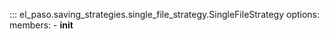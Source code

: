 <!--
SPDX-FileCopyrightText: 2025 GFZ Helmholtz Centre for Geosciences
SPDX-FileContributor: Bernhard Haas

SPDX-License-Identifier: Apache-2.0
-->

::: el_paso.saving_strategies.single_file_strategy.SingleFileStrategy
    options:
      members:
        - __init__